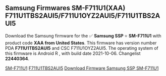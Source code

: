 <h2>Samsung Firmwares SM-F711U1(XAA) F711U1TBS2AUI5/F711U1OYZ2AUI5/F711U1TBS2AUI5</h2>
Download the Samsung firmware for the ✅ <strong>Samsung SSP </strong> ⭐ <strong>SM-F711U1</strong> with product code <strong>XAA</strong> <strong> from United States</strong>. This firmware has version number PDA <strong>F711U1TBS2AUI5</strong> and CSC F711U1OYZ2AUI5. The operating system of this firmware is Android R , with build date 2021-10-06. Changelist <strong>22440364</strong>.


[SM-F711U1](https://samfirm.shop/samsung/model/SM-F711U1)
[F711U1TBS2AUI5](https://samfirm.shop/samsung/pda/F711U1TBS2AUI5)
[Download Firmware Samsung SSP SM-F711U1](https://samfirm.shop/samsung/firmware/462864)
